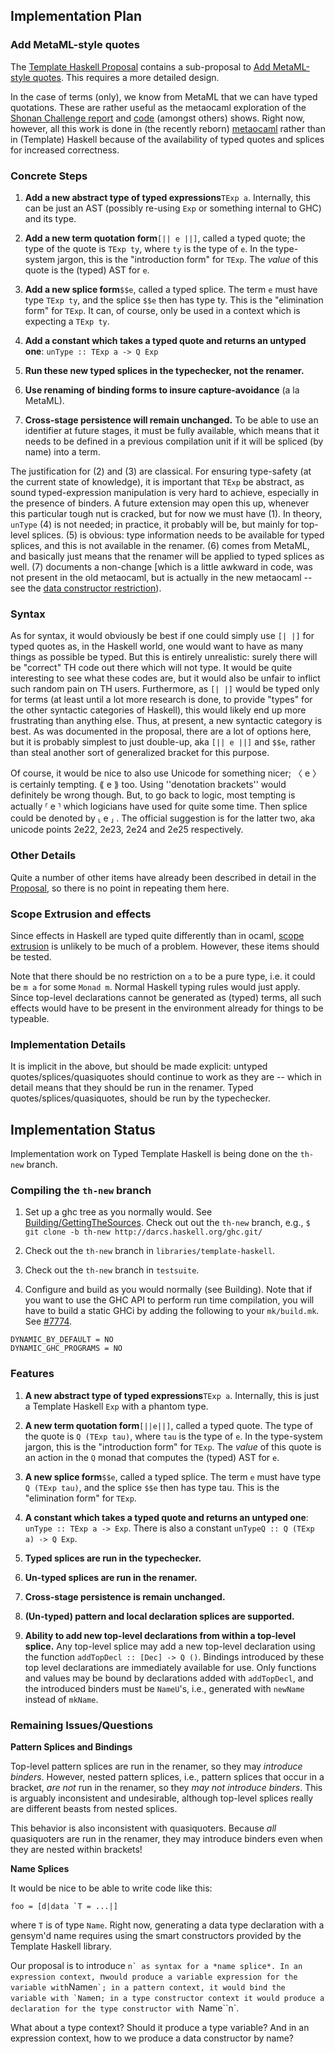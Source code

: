 ## Implementation Plan

### Add MetaML-style quotes


The [ Template Haskell Proposal](http://hackage.haskell.org/trac/ghc/blog/Template%20Haskell%20Proposal) contains a sub-proposal to
[ Add MetaML-style quotes](http://hackage.haskell.org/trac/ghc/blog/Template%20Haskell%20Proposal#PartB:AddMetaML-styletypedquotes).  This requires a more detailed design.


In the case of terms (only), we know from MetaML that we can have typed quotations. These are rather useful as the metaocaml exploration of the [ Shonan Challenge report](http://okmij.org/ftp/meta-programming/Shonan-challenge.pdf) and [ code](https://github.com/StagedHPC/shonan-challenge) (amongst others) shows.  Right now, however, all this work is done in (the recently reborn) [ metaocaml](http://okmij.org/ftp/ML/MetaOCaml.html) rather than in (Template) Haskell because of the availability of typed quotes and splices for increased correctness.

### Concrete Steps

1. **Add a new abstract type of typed expressions**`TExp a`.  Internally, this can be just an AST (possibly re-using `Exp` or something internal to GHC) and its type. 

1. **Add a new term quotation form**`[|| e ||]`, called a typed quote; the type of the quote is `TExp ty`, where `ty` is the type of `e`. In the type-system jargon, this is the "introduction form" for `TExp`. The *value* of this quote is the (typed) AST for `e`.

1. **Add a new splice form**`$$e`, called a typed splice. The term `e` must have type `TExp ty`, and the splice `$$e` then has type ty. This is the "elimination form" for `TExp`. It can, of course, only be used in a context which is expecting a `TExp ty`.  

1. **Add a constant which takes a typed quote and returns an untyped one**: `unType :: TExp a -> Q Exp`

1. **Run these new typed splices in the typechecker, not the renamer.**

1. **Use renaming of binding forms to insure capture-avoidance** (a la MetaML).

1. **Cross-stage persistence will remain unchanged.**  To be able to use an identifier at future stages, it must be fully available, which means that it needs to be defined in a previous compilation unit if it will be spliced (by name) into a term.


The justification for (2) and (3) are classical.  For ensuring type-safety (at the current state of knowledge), it is important that `TExp` be abstract, as sound typed-expression manipulation is very hard to achieve, especially in the presence of binders.  A future extension may open this up, whenever this particular tough nut is cracked, but for now we must have (1).  In theory, `unType` (4) is not needed; in practice, it probably will be, but mainly for top-level splices.  (5) is obvious: type information needs to be available for typed splices, and this is not available in the renamer.  (6) comes from MetaML, and basically just means that the renamer will be applied to typed splices as well.  (7) documents a non-change \[which is a little awkward in code, was not present in the old metaocaml, but is actually in the new metaocaml -- see the [ data constructor restriction](http://okmij.org/ftp/ML/MetaOCaml.html#ctors)).

### Syntax


As for syntax, it would obviously be best if one could simply use `[| |]` for typed quotes as, in the Haskell world, one would want to have as many things as possible be typed.  But this is entirely unrealistic: surely there will be "correct" TH code out there which will not type.  It would be quite interesting to see what these codes are, but it would also be unfair to inflict such random pain on TH users.  Furthermore, as `[| |]` would be typed only for terms (at least until a lot more research is done, to provide "types" for the other syntactic categories of Haskell), this would likely end up more frustrating than anything else.  Thus, at present, a new syntactic category is best.  As was documented in the proposal, there are a lot of options here, but it is probably simplest to just double-up, aka `[|| e ||]` and `$$e`, rather than steal another sort of generalized bracket for this purpose.  


Of course, it would be nice to also use Unicode for something nicer; 〈 e 〉 is certainly tempting. ⟪ e ⟫ too.  Using ''denotation brackets'' would definitely be wrong though.  But, to go back to logic, most tempting is actually ⸢ e ⸣ which logicians have used for quite some time.  Then splice could be denoted by ⸤ e ⸥ .  The official suggestion is for the latter two, aka unicode points 2e22, 2e23, 2e24 and 2e25 respectively.

### Other Details


Quite a number of other items have already been described in detail in the [ Proposal](http://hackage.haskell.org/trac/ghc/blog/Template%20Haskell%20Proposal), so there is no point in repeating them here.

### Scope Extrusion and effects


Since effects in Haskell are typed quite differently than in ocaml, [ scope extrusion](http://okmij.org/ftp/ML/MetaOCaml.html#got-away) is unlikely to be much of a problem.  However, these items should be tested.


Note that there should be no restriction on `a` to be a pure type, i.e. it could be `m a` for some `Monad m`.  Normal Haskell typing rules would just apply.  Since top-level declarations cannot be generated as (typed) terms, all such effects would have to be present in the environment already for things to be typeable.

### Implementation Details


It is implicit in the above, but should be made explicit: untyped quotes/splices/quasiquotes should continue to work as they are -- which in detail means that they should be run in the renamer.  Typed quotes/splices/quasiquotes, should be run by the typechecker.

## Implementation Status


Implementation work on Typed Template Haskell is being done on the `th-new` branch.

### Compiling the `th-new` branch

1. Set up a ghc tree as you normally would. See [Building/GettingTheSources](building/getting-the-sources). Check out out the `th-new` branch, e.g.,
  `$ git clone -b th-new http://darcs.haskell.org/ghc.git/`

1. Check out the `th-new` branch in `libraries/template-haskell`.

1. Check out the `th-new` branch in `testsuite`.

1. Configure and build as you would normally (see Building). Note that if you want to use the GHC API to perform run time compilation, you will have to build a static GHCi by adding the following to your `mk/build.mk`. See [\#7774](https://gitlab.haskell.org//ghc/ghc/issues/7774).

```wiki
DYNAMIC_BY_DEFAULT = NO
DYNAMIC_GHC_PROGRAMS = NO
```

### Features

1. **A new abstract type of typed expressions**`TExp a`.  Internally, this is just a Template Haskell `Exp` with a phantom type.

1. **A new term quotation form**`[||e||]`, called a typed quote. The type of the quote is `Q (TExp tau)`, where `tau` is the type of `e`. In the type-system jargon, this is the "introduction form" for `TExp`. The *value* of this quote is an action in the `Q` monad that computes the (typed) AST for `e`.

1. **A new splice form**`$$e`, called a typed splice. The term `e` must have type `Q (TExp tau)`, and the splice `$$e` then has type tau. This is the "elimination form" for `TExp`.

1. **A constant which takes a typed quote and returns an untyped one**: `unType :: TExp a -> Exp`. There is also a constant `unTypeQ :: Q (TExp a) -> Q Exp`.

1. **Typed splices are run in the typechecker.**

1. **Un-typed splices are run in the renamer.**

1. **Cross-stage persistence is remain unchanged.**

1. **(Un-typed) pattern and local declaration splices are supported.**

1. **Ability to add new top-level declarations from within a top-level splice.** Any top-level splice may add a new top-level declaration using the function `addTopDecl :: [Dec] -> Q ()`. Bindings introduced by these top level declarations are immediately available for use. Only functions and values may be bound by declarations added with `addTopDecl`, and the introduced binders must be `NameU`'s, i.e., generated with `newName` instead of `mkName`.

### Remaining Issues/Questions

**Pattern Splices and Bindings**


Top-level pattern splices are run in the renamer, so they may *introduce binders*. However, nested pattern splices, i.e., pattern splices that occur in a bracket, *are not* run in the renamer, so they *may not introduce binders*. This is arguably inconsistent and undesirable, although top-level splices really are different beasts from nested splices.


This behavior is also inconsistent with quasiquoters. Because *all* quasiquoters are run in the renamer, they may introduce binders even when they are nested within brackets!

**Name Splices**


It would be nice to be able to write code like this:

```wiki
foo = [d|data `T = ...|]
```


where `T` is of type `Name`. Right now, generating a data type declaration with a gensym'd name requires using the smart constructors provided by the Template Haskell library.


Our proposal is to introduce ``n` as syntax for a *name splice*. In an expression context, ``n` would produce a variable expression for the variable with `Name``n`; in a pattern context, it would bind the variable with `Name``n`; in a type constructor context it would produce a declaration for the type constructor with `Name``n`.


What about a type context? Should it produce a type variable? And in an expression context, how to we produce a data constructor by name?
